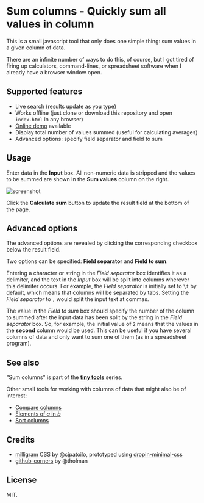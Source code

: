 # Sum columns - Quickly sum all values in column

This is a small javascript tool that only does one simple thing: sum values in a given column of data.

There are an infinite number of ways to do this, of course, but I got tired of firing up calculators, command-lines, or spreadsheet software when I already have a browser window open.

## Supported features

* Live search (results update as you type)
* Works offline (just clone or download this repository and open `index.html` in any browser)
* [Online demo](https://dohliam.github.io/tiny_tools/sum/) available
* Display total number of values summed (useful for calculating averages)
* Advanced options: specify field separator and field to sum

## Usage

Enter data in the **Input** box. All non-numeric data is stripped and the values to be summed are shown in the **Sum values** column on the right.

![screenshot](https://cloud.githubusercontent.com/assets/9295750/19641085/777f92d8-9994-11e6-8e77-24dc78380ab5.png)

Click the **Calculate sum** button to update the result field at the bottom of the page.

## Advanced options

The advanced options are revealed by clicking the corresponding checkbox below the result field.

Two options can be specified: **Field separator** and **Field to sum**.

Entering a character or string in the _Field separator_ box identifies it as a delimiter, and the text in the _Input_ box will be split into columns wherever this delimiter occurs. For example, the _Field separator_ is initially set to `\t` by default, which means that columns will be separated by tabs. Setting the _Field separator_ to `,` would split the input text at commas.

The value in the _Field to sum_ box should specify the number of the column to summed after the input data has been split by the string in the _Field separator_ box. So, for example, the initial value of `2` means that the values in the **second** column would be used. This can be useful if you have several columns of data and only want to sum one of them (as in a spreadsheet program).

## See also

"Sum columns" is part of the [**tiny tools**](https://dohliam.github.io/tiny_tools/) series.

Other small tools for working with columns of data that might also be of interest:

* [Compare columns](https://github.com/dohliam/compare-columns)
* [Elements of _a_ in _b_](https://github.com/dohliam/elements-of-a-in-b)
* [Sort columns](https://github.com/dohliam/sort-columns)

## Credits

* [milligram](https://github.com/milligram/milligram) CSS by @cjpatoilo, prototyped using [dropin-minimal-css](https://github.com/dohliam/dropin-minimal-css)
* [github-corners](https://github.com/tholman/github-corners) by @tholman

## License

MIT.
